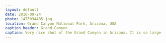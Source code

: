 ```yaml
---
layout: default
date: 2016-09-24
photo: 1475034485.jpg
location: Grand Canyon National Park, Arizona, USA
caption_header: Grand Canyon
caption: Very nice shot of the Grand Canyon in Arizona. It is so large and big it is difficult to see the other side. This photo has been taken from the South rim. The North rim is controlled by native american tribes.
---
```

